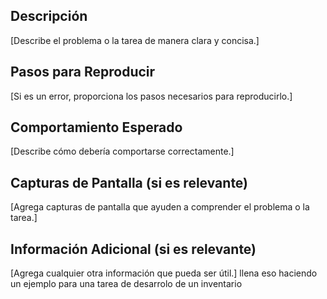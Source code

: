## Descripción
[Describe el problema o la tarea de manera clara y concisa.]

## Pasos para Reproducir
[Si es un error, proporciona los pasos necesarios para reproducirlo.]

## Comportamiento Esperado
[Describe cómo debería comportarse correctamente.]

## Capturas de Pantalla (si es relevante)
[Agrega capturas de pantalla que ayuden a comprender el problema o la tarea.]

## Información Adicional (si es relevante)
[Agrega cualquier otra información que pueda ser útil.]  llena eso haciendo un ejemplo para una tarea de desarrolo de un inventario
